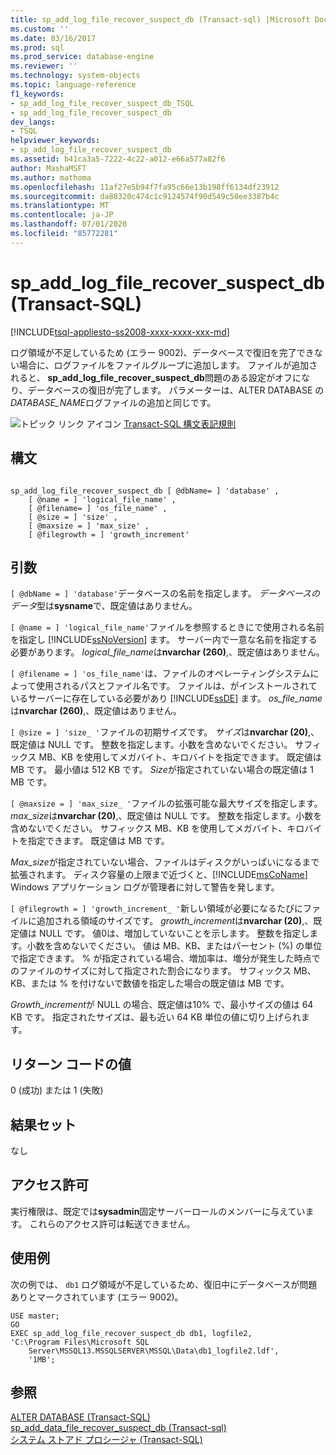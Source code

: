 ```yaml
---
title: sp_add_log_file_recover_suspect_db (Transact-sql) |Microsoft Docs
ms.custom: ''
ms.date: 03/16/2017
ms.prod: sql
ms.prod_service: database-engine
ms.reviewer: ''
ms.technology: system-objects
ms.topic: language-reference
f1_keywords:
- sp_add_log_file_recover_suspect_db_TSQL
- sp_add_log_file_recover_suspect_db
dev_langs:
- TSQL
helpviewer_keywords:
- sp_add_log_file_recover_suspect_db
ms.assetid: b41ca3a5-7222-4c22-a012-e66a577a82f6
author: MashaMSFT
ms.author: mathoma
ms.openlocfilehash: 11af27e5b94f7fa95c66e13b198ff6134df23912
ms.sourcegitcommit: da88320c474c1c9124574f90d549c50ee3387b4c
ms.translationtype: MT
ms.contentlocale: ja-JP
ms.lasthandoff: 07/01/2020
ms.locfileid: "85772281"
---
```

# <a name="sp_add_log_file_recover_suspect_db-transact-sql"></a>sp_add_log_file_recover_suspect_db (Transact-SQL)
[!INCLUDE[tsql-appliesto-ss2008-xxxx-xxxx-xxx-md](../../includes/applies-to-version/sqlserver.md)]

  ログ領域が不足しているため (エラー 9002)、データベースで復旧を完了できない場合に、ログファイルをファイルグループに追加します。 ファイルが追加されると、 **sp_add_log_file_recover_suspect_db**問題のある設定がオフになり、データベースの復旧が完了します。 パラメーターは、ALTER DATABASE の*DATABASE_NAME*ログファイルの追加と同じです。  
  
 ![トピック リンク アイコン](../../database-engine/configure-windows/media/topic-link.gif "トピック リンク アイコン") [Transact-SQL 構文表記規則](../../t-sql/language-elements/transact-sql-syntax-conventions-transact-sql.md)  
  
## <a name="syntax"></a>構文  
  
```  
  
sp_add_log_file_recover_suspect_db [ @dbName= ] 'database' ,   
    [ @name = ] 'logical_file_name' ,   
    [ @filename= ] 'os_file_name' ,   
    [ @size = ] 'size' ,   
    [ @maxsize = ] 'max_size' ,   
    [ @filegrowth = ] 'growth_increment'  
```  
  
## <a name="arguments"></a>引数  
`[ @dbName = ] 'database'`データベースの名前を指定します。 *データベースのデータ*型は**sysname**で、既定値はありません。  
  
`[ @name = ] 'logical_file_name'`ファイルを参照するときにで使用される名前を指定し [!INCLUDE[ssNoVersion](../../includes/ssnoversion-md.md)] ます。 サーバー内で一意な名前を指定する必要があります。 *logical_file_name*は**nvarchar (260)**,、既定値はありません。  
  
`[ @filename = ] 'os_file_name'`は、ファイルのオペレーティングシステムによって使用されるパスとファイル名です。 ファイルは、がインストールされているサーバーに存在している必要があり [!INCLUDE[ssDE](../../includes/ssde-md.md)] ます。 *os_file_name*は**nvarchar (260)**,、既定値はありません。  
  
`[ @size = ] 'size_ '`ファイルの初期サイズです。 *サイズ*は**nvarchar (20)**,、既定値は NULL です。 整数を指定します。小数を含めないでください。 サフィックス MB、KB を使用してメガバイト、キロバイトを指定できます。 既定値は MB です。 最小値は 512 KB です。 *Size*が指定されていない場合の既定値は 1 MB です。  
  
`[ @maxsize = ] 'max_size_ '`ファイルの拡張可能な最大サイズを指定します。 *max_size*は**nvarchar (20)**,、既定値は NULL です。 整数を指定します。小数を含めないでください。 サフィックス MB、KB を使用してメガバイト、キロバイトを指定できます。 既定値は MB です。  
  
 *Max_size*が指定されていない場合、ファイルはディスクがいっぱいになるまで拡張されます。 ディスク容量の上限まで近づくと、[!INCLUDE[msCoName](../../includes/msconame-md.md)] Windows アプリケーション ログが管理者に対して警告を発します。  
  
`[ @filegrowth = ] 'growth_increment_ '`新しい領域が必要になるたびにファイルに追加される領域のサイズです。 *growth_increment*は**nvarchar (20)**,、既定値は NULL です。 値0は、増加していないことを示します。 整数を指定します。小数を含めないでください。 値は MB、KB、またはパーセント (%) の単位で指定できます。 % が指定されている場合、増加率は、増分が発生した時点でのファイルのサイズに対して指定された割合になります。 サフィックス MB、KB、または % を付けないで数値を指定した場合の既定値は MB です。  
  
 *Growth_increment*が NULL の場合、既定値は10% で、最小サイズの値は 64 KB です。 指定されたサイズは、最も近い 64 KB 単位の値に切り上げられます。  
  
## <a name="return-code-values"></a>リターン コードの値  
 0 (成功) または 1 (失敗)  
  
## <a name="result-sets"></a>結果セット  
 なし  
  
## <a name="permissions"></a>アクセス許可  
 実行権限は、既定では**sysadmin**固定サーバーロールのメンバーに与えています。 これらのアクセス許可は転送できません。  
  
## <a name="examples"></a>使用例  
 次の例では、 `db1` ログ領域が不足しているため、復旧中にデータベースが問題ありとマークされています (エラー 9002)。  
  
```  
USE master;  
GO  
EXEC sp_add_log_file_recover_suspect_db db1, logfile2,  
'C:\Program Files\Microsoft SQL  
    Server\MSSQL13.MSSQLSERVER\MSSQL\Data\db1_logfile2.ldf',   
    '1MB';  
```  
  
## <a name="see-also"></a>参照  
 [ALTER DATABASE &#40;Transact-SQL&#41;](../../t-sql/statements/alter-database-transact-sql.md)   
 [sp_add_data_file_recover_suspect_db &#40;Transact-sql&#41;](../../relational-databases/system-stored-procedures/sp-add-data-file-recover-suspect-db-transact-sql.md)   
 [システム ストアド プロシージャ &#40;Transact-SQL&#41;](../../relational-databases/system-stored-procedures/system-stored-procedures-transact-sql.md)  
  
  
